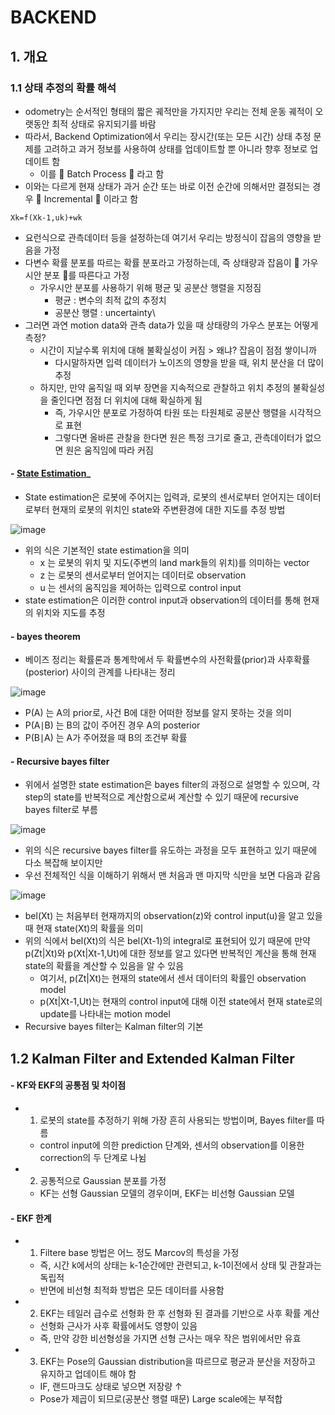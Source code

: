 BACKEND
===

## 1. 개요
### 1.1 상태 추정의 확률 해석
- odometry는 순서적인 형태의 짧은 궤적만을 가지지만 우리는 전체 운동 궤적이 오랫동안 최적 상태로 유지되기를 바람
- 따라서, Backend Optimization에서 우리는 장시간(또는 모든 시간) 상태 추정 문제를 고려하고 과거 정보를 사용하여 상태를 업데이트할 뿐 아니라 향후 정보로 업데이트 함
  - 이를 🌟️ Batch Process 🌟️ 라고 함
- 이와는 다르게 현재 상태가 과거 순간 또는 바로 이전 순간에 의해서만 결정되는 경우 🌟️ Incremental 🌟️ 이라고 함

```
Xk=f(Xk-1,uk)+wk
```

- 요런식으로 관측데이터 등을 설정하는데 여기서 우리는 방정식이 잡음의 영향을 받음을 가정
- 다변수 확률 분포를 따르는 확률 분포라고 가정하는데, 즉 상태량과 잡음이 🌟️ 가우시안 분포 🌟️를 따른다고 가정
  - 가우시안 분포를 사용하기 위해 평균 및 공분산 행렬을 지정짐
    - 평균 : 변수의 최적 값의 추정치
    - 공분산 행렬 : uncertainty\
- 그러면 과연 motion data와 관측 data가 있을 때 상태량의 가우스 분포는 어떻게 측정?
  - 시간이 지날수록 위치에 대해 불확실성이 커짐 > 왜냐? 잡음이 점점 쌓이니까
    - 다시말하자면 입력 데이터가 노이즈의 영향을 받을 때, 위치 분산을 더 많이 추정
  - 하지만, 만약 움직일 때 외부 장면을 지속적으로 관찰하고 위치 추정의 불확실성을 줄인다면 점점 더 위치에 대해 확실하게 됨
    - 즉, 가우시안 분포로 가정하여 타원 또는 타원체로 공분산 행렬을 시각적으로 표현 
    - 그렇다면 올바른 관찰을 한다면 원은 특정 크기로 줄고, 관측데이터가 없으면 원은 움직임에 따라 커짐

#### - [State Estimation](http://jinyongjeong.github.io/2017/02/13/lec01_SLAM_bayes_filter/)_
- State estimation은 로봇에 주어지는 입력과, 로봇의 센서로부터 얻어지는 데이터로부터 현재의 로봇의 위치인 state와 주변환경에 대한 지도를 추정 방법

![image](https://user-images.githubusercontent.com/108650199/198465267-3db42c7b-86c6-43c5-839a-e96bea2be681.png)

- 위의 식은 기본적인 state estimation을 의미
  - x 는 로봇의 위치 및 지도(주변의 land mark들의 위치)를 의미하는 vector
  - z 는 로봇의 센서로부터 얻어지는 데이터로 observation
  - u 는 센서의 움직임을 제어하는 입력으로 control input
- state estimation은 이러한 control input과 observation의 데이터를 통해 현재의 위치와 지도를 추정

#### - bayes theorem
- 베이즈 정리는 확률론과 통계학에서 두 확률변수의 사전확률(prior)과 사후확률(posterior) 사이의 관계를 나타내는 정리

![image](https://user-images.githubusercontent.com/108650199/198465762-c34ddcd0-1280-4466-b1d0-362899a688d5.png)

  - P(A) 는 A의 prior로, 사건 B에 대한 어떠한 정보를 알지 못하는 것을 의미
  - P(A∣B) 는 B의 값이 주어진 경우 A의 posterior
  - P(B∣A) 는 A가 주어졌을 때 B의 조건부 확률

#### - Recursive bayes filter
- 위에서 설명한 state estimation은 bayes filter의 과정으로 설명할 수 있으며, 각 step의 state를 반복적으로 계산함으로써 계산할 수 있기 때문에 recursive bayes filter로 부름

![image](https://user-images.githubusercontent.com/108650199/198471052-692dfcbd-ba70-43bc-9ebd-23f3a05f5989.png)

- 위의 식은 recursive bayes filter를 유도하는 과정을 모두 표현하고 있기 때문에 다소 복잡해 보이지만
- 우선 전체적인 식을 이해하기 위해서 맨 처음과 맨 마지막 식만을 보면 다음과 같음

![image](https://user-images.githubusercontent.com/108650199/198466549-b2f5ed09-daf1-446d-af1e-7ec5949ad255.png)

- bel(Xt) 는 처음부터 현재까지의 observation(z)와 control input(u)을 알고 있을 때 현재 state(Xt)의 확률을 의미
- 위의 식에서 bel(Xt)의 식은 bel(Xt-1)의 integral로 표현되어 있기 때문에 만약 p(Zt|Xt)와 p(Xt|Xt-1,Ut)에 대한 정보를 알고 있다면 반복적인 계산을 통해 현재 state의 확률을 계산할 수 있음을 알 수 있음
  - 여기서, p(Zt|Xt)는 현재의 state에서 센서 데이터의 확률인 observation model
  - p(Xt|Xt-1,Ut)는  현재의 control input에 대해 이전 state에서 현재 state로의 update를 나타내는 motion model
- Recursive bayes filter는 Kalman filter의 기본

## 1.2 Kalman Filter and Extended Kalman Filter
#### - KF와 EKF의 공통점 및 차이점
- 1. 로봇의 state를 추정하기 위해 가장 흔히 사용되는 방법이며, Bayes filter를 따름
  - control input에 의한 prediction 단계와, 센서의 observation를 이용한 correction의 두 단계로 나뉨
- 2. 공통적으로 Gaussian 분포를 가정
  - KF는 선형 Gaussian 모델의 경우이며, EKF는 비선형 Gaussian 모델

#### - EKF 한계
- 1. Filtere base 방법은 어느 정도 Marcov의 특성을 가정
  - 즉, 시간 k에서의 상태는 k-1순간에만 관련되고, k-1이전에서 상태 및 관찰과는 독립적
  - 반면에 비선형 최적화 방법은 모든 데이터를 사용함
- 2. EKF는 테일러 급수로 선형화 한 후 선형화 된 결과를 기반으로 사후 확률 계산
  - 선형화 근사가 사후 확률에서도 영향이 있음
  - 즉, 만약 강한 비선형성을 가지면 선형 근사는 매우 작은 범위에서만 유효
- 3. EKF는 Pose의 Gaussian distribution을 따르므로 평균과 분산을 저장하고 유지하고 업데이트 해야 함
  - IF, 랜드마크도 상태로 넣으면 저장량 ↑
  - Pose가 제곱이 되므로(공분산 행렬 때문) Large scale에는 부적합
